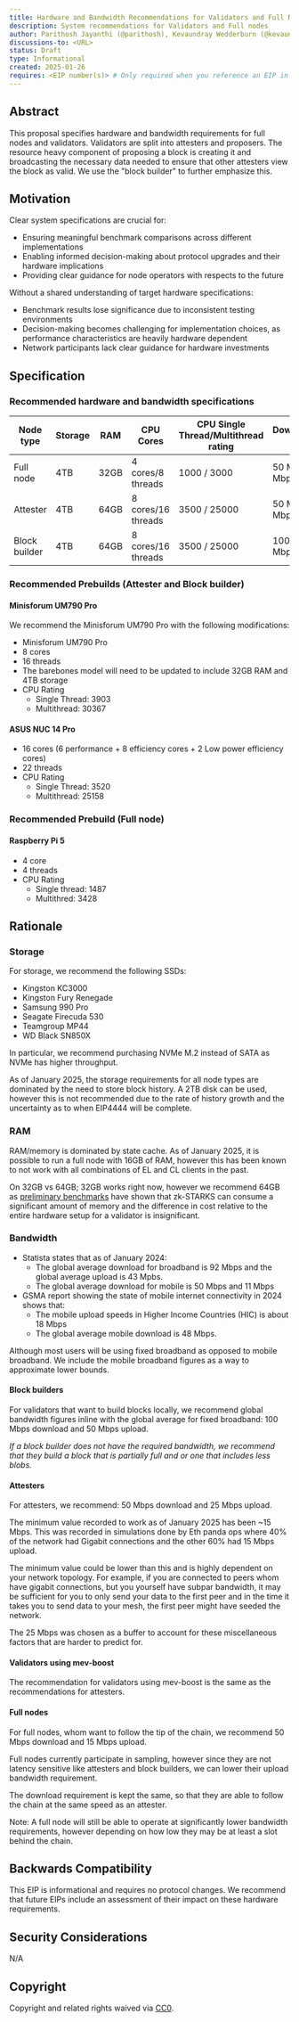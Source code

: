 ```yaml
---
title: Hardware and Bandwidth Recommendations for Validators and Full Nodes
description: System recommendations for Validators and Full nodes
author: Parithosh Jayanthi (@parithosh), Kevaundray Wedderburn (@kevaundray), Josh Rudolf (@jrudolf), Dankrad Feist (@dankrad), Justin Traglia (@jtraglia), Ignacio Hagopian (@jsign), George Kadianakis (@asn-d6)
discussions-to: <URL>
status: Draft
type: Informational
created: 2025-01-26
requires: <EIP number(s)> # Only required when you reference an EIP in the `Specification` section. Otherwise, remove this field.
---
```


## Abstract

This proposal specifies hardware and bandwidth requirements for full nodes and validators. Validators are split into attesters and proposers. The resource heavy component of proposing a block is creating it and broadcasting the necessary data needed to ensure that other attesters view the block as valid. We use the "block builder" to further emphasize this.

## Motivation

Clear system specifications are crucial for:

- Ensuring meaningful benchmark comparisons across different implementations
- Enabling informed decision-making about protocol upgrades and their hardware implications
- Providing clear guidance for node operators with respects to the future

Without a shared understanding of target hardware specifications:

- Benchmark results lose significance due to inconsistent testing environments
- Decision-making becomes challenging for implementation choices, as performance characteristics are heavily hardware dependent
- Network participants lack clear guidance for hardware investments

## Specification

### Recommended hardware and bandwidth specifications

| Node type | Storage | RAM | CPU Cores | CPU Single Thread/Multithread rating | Download/Upload speed |
| -------- | -------- | -------- | --------| -------- |--------|
| Full node     | 4TB     | 32GB    | 4 cores/8 threads  | 1000 / 3000 | 50 Mbps / 15 Mbps |
| Attester      | 4TB     | 64GB    | 8 cores/16 threads | 3500 / 25000 | 50 Mbps / 25 Mbps |
| Block builder | 4TB     | 64GB    | 8 cores/16 threads | 3500 / 25000 |  100 Mbps / 50 Mbps |

### Recommended Prebuilds (Attester and Block builder)

#### Minisforum UM790 Pro

We recommend the Minisforum UM790 Pro with the following modifications:

- Minisforum UM790 Pro
- 8 cores
- 16 threads
- The barebones model will need to be updated to include 32GB RAM and 4TB storage
- CPU Rating
  - Single Thread: 3903
  - Multithread: 30367

#### ASUS NUC 14 Pro

- 16 cores (6 performance + 8 efficiency cores + 2 Low power efficiency cores)
- 22 threads
- CPU Rating
  - Single Thread: 3520
  - Multithread: 25158

### Recommended Prebuild (Full node)

#### Raspberry Pi 5

- 4 core
- 4 threads
- CPU Rating
  - Single thread: 1487
  - Multithred: 3428

## Rationale

### Storage

For storage, we recommend the following SSDs:

- Kingston KC3000
- Kingston Fury Renegade
- Samsung 990 Pro
- Seagate Firecuda 530
- Teamgroup MP44
- WD Black SN850X

In particular, we recommend purchasing NVMe M.2 instead of SATA as NVMe has higher throughput.

As of January 2025, the storage requirements for all node types are dominated by the need to store block history.
A 2TB disk can be used, however this is not recommended due to the rate of history growth and the uncertainty as to when EIP4444 will be complete.

### RAM

RAM/memory is dominated by state cache. As of January 2025, it is possible to run a full node with 16GB of RAM, however this has been known to not work with all combinations of EL and CL clients in the past.

On 32GB vs 64GB; 32GB works right now, however we recommend 64GB as [preliminary benchmarks](https://hackmd.io/@han/bench-hash-in-snark) have shown that zk-STARKS can consume a significant amount of memory and the difference in cost relative to the entire hardware setup for a validator is insignificant.

### Bandwidth

- Statista states that as of January 2024:
  - The global average download for broadband is 92 Mbps and the global average upload is 43 Mpbs.
  - The global average download for mobile is 50 Mbps and 11 Mbps
- GSMA report showing the state of mobile internet connectivity in 2024 shows that:
  - The mobile upload speeds in Higher Income Countries (HIC) is about 18 Mbps
  - The global average mobile download is 48 Mbps.

Although most users will be using fixed broadband as opposed to mobile broadband. We include the mobile broadband figures as a way to approximate lower bounds.

#### Block builders

For validators that want to build blocks locally, we recommend global bandwidth figures inline with the global average for fixed broadband: 100 Mbps download and 50 Mbps upload.

*If a block builder does not have the required bandwidth, we recommend that they build a block that is partially full and or one that includes less blobs.*

#### Attesters

For attesters, we recommend: 50 Mbps download and 25 Mbps upload.

The minimum value recorded to work as of January 2025 has been ~15 Mbps. This was recorded in simulations done by Eth panda ops where 40% of the network had Gigabit connections and the other 60% had 15 Mbps upload.

The minimum value could be lower than this and is highly dependent on your network topology.
For example, if you are connected to peers whom have gigabit connections, but you yourself have subpar bandwidth, it may be sufficient for you to only send your data to the first peer and in the time it takes you to send data to your mesh, the first peer might have seeded the network.

The 25 Mbps was chosen as a buffer to account for these miscellaneous factors that are harder to predict for.

#### Validators using mev-boost

The recommendation for validators using mev-boost is the same as the recommendations for attesters.

#### Full nodes

For full nodes, whom want to follow the tip of the chain, we recommend 50 Mbps download and 15 Mbps upload.

Full nodes currently participate in sampling, however since they are not latency sensitive like attesters and block builders, we can lower their upload bandwidth requirement.

The download requirement is kept the same, so that they are able to follow the chain at the same speed as an attester.

Note: A full node will still be able to operate at significantly lower bandwidth requirements, however depending on how low they may be at least a slot behind the chain.

## Backwards Compatibility

This EIP is informational and requires no protocol changes. We recommend that future EIPs include an assessment of their impact on these hardware requirements.

## Security Considerations

N/A

## Copyright

Copyright and related rights waived via [CC0](../LICENSE.md).
